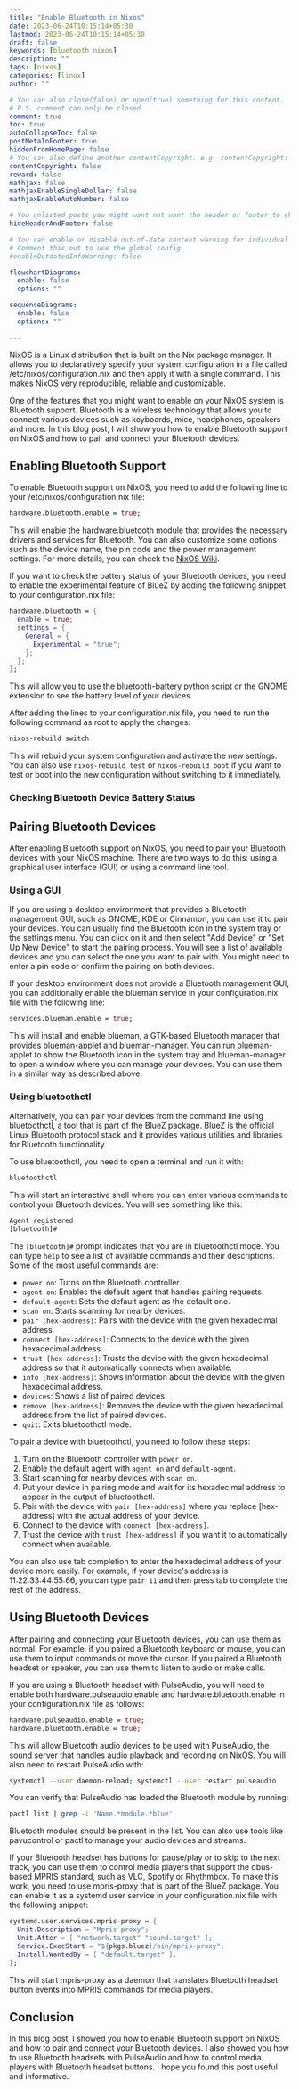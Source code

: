 ```yaml
---
title: "Enable Bluetooth in Nixos"
date: 2023-06-24T10:15:14+05:30
lastmod: 2023-06-24T10:15:14+05:30
draft: false
keywords: [bluetooth nixos]
description: ""
tags: [nixos]
categories: [linux]
author: ""

# You can also close(false) or open(true) something for this content.
# P.S. comment can only be closed
comment: true
toc: true
autoCollapseToc: false
postMetaInFooter: true
hiddenFromHomePage: false
# You can also define another contentCopyright. e.g. contentCopyright: "This is another copyright."
contentCopyright: false
reward: false
mathjax: false
mathjaxEnableSingleDollar: false
mathjaxEnableAutoNumber: false

# You unlisted posts you might want not want the header or footer to show
hideHeaderAndFooter: false

# You can enable or disable out-of-date content warning for individual post.
# Comment this out to use the global config.
#enableOutdatedInfoWarning: false

flowchartDiagrams:
  enable: false
  options: ""

sequenceDiagrams: 
  enable: false
  options: ""

---
```

NixOS is a Linux distribution that is built on the Nix package manager. It allows you to declaratively specify your system configuration in a file called /etc/nixos/configuration.nix and then apply it with a single command. This makes NixOS very reproducible, reliable and customizable.

One of the features that you might want to enable on your NixOS system is Bluetooth support. Bluetooth is a wireless technology that allows you to connect various devices such as keyboards, mice, headphones, speakers and more. In this blog post, I will show you how to enable Bluetooth support on NixOS and how to pair and connect your Bluetooth devices.

<!--more-->

## Enabling Bluetooth Support

To enable Bluetooth support on NixOS, you need to add the following line to your /etc/nixos/configuration.nix file:

```nix
hardware.bluetooth.enable = true;
```

This will enable the hardware.bluetooth module that provides the necessary drivers and services for Bluetooth. You can also customize some options such as the device name, the pin code and the power management settings. For more details, you can check the [NixOS Wiki](https://nixos.wiki/wiki/Bluetooth).

If you want to check the battery status of your Bluetooth devices, you need to enable the experimental feature of BlueZ by adding the following snippet to your configuration.nix file:

```nix
hardware.bluetooth = {
  enable = true;
  settings = {
    General = {
      Experimental = "true";
    };
  };
};
```
This will allow you to use the bluetooth-battery python script or the GNOME extension to see the battery level of your devices.

After adding the lines to your configuration.nix file, you need to run the following command as root to apply the changes:

```bash
nixos-rebuild switch
```

This will rebuild your system configuration and activate the new settings. You can also use `nixos-rebuild test` or `nixos-rebuild boot` if you want to test or boot into the new configuration without switching to it immediately.

### Checking Bluetooth Device Battery Status

## Pairing Bluetooth Devices

After enabling Bluetooth support on NixOS, you need to pair your Bluetooth devices with your NixOS machine. There are two ways to do this: using a graphical user interface (GUI) or using a command line tool.

### Using a GUI

If you are using a desktop environment that provides a Bluetooth management GUI, such as GNOME, KDE or Cinnamon, you can use it to pair your devices. You can usually find the Bluetooth icon in the system tray or the settings menu. You can click on it and then select "Add Device" or "Set Up New Device" to start the pairing process. You will see a list of available devices and you can select the one you want to pair with. You might need to enter a pin code or confirm the pairing on both devices.

If your desktop environment does not provide a Bluetooth management GUI, you can additionally enable the blueman service in your configuration.nix file with the following line:

```nix
services.blueman.enable = true;
```

This will install and enable blueman, a GTK-based Bluetooth manager that provides blueman-applet and blueman-manager. You can run blueman-applet to show the Bluetooth icon in the system tray and blueman-manager to open a window where you can manage your devices. You can use them in a similar way as described above.

### Using bluetoothctl

Alternatively, you can pair your devices from the command line using bluetoothctl, a tool that is part of the BlueZ package. BlueZ is the official Linux Bluetooth protocol stack and it provides various utilities and libraries for Bluetooth functionality.

To use bluetoothctl, you need to open a terminal and run it with:

```bash
bluetoothctl
```

This will start an interactive shell where you can enter various commands to control your Bluetooth devices. You will see something like this:

```bash
Agent registered
[bluetooth]#
```

The `[bluetooth]#` prompt indicates that you are in bluetoothctl mode. You can type `help` to see a list of available commands and their descriptions. Some of the most useful commands are:

- `power on`: Turns on the Bluetooth controller.
- `agent on`: Enables the default agent that handles pairing requests.
- `default-agent`: Sets the default agent as the default one.
- `scan on`: Starts scanning for nearby devices.
- `pair [hex-address]`: Pairs with the device with the given hexadecimal address.
- `connect [hex-address]`: Connects to the device with the given hexadecimal address.
- `trust [hex-address]`: Trusts the device with the given hexadecimal address so that it automatically connects when available.
- `info [hex-address]`: Shows information about the device with the given hexadecimal address.
- `devices`: Shows a list of paired devices.
- `remove [hex-address]`: Removes the device with the given hexadecimal address from the list of paired devices.
- `quit`: Exits bluetoothctl mode.

To pair a device with bluetoothctl, you need to follow these steps:

1. Turn on the Bluetooth controller with `power on`.
2. Enable the default agent with `agent on` and `default-agent`.
3. Start scanning for nearby devices with `scan on`.
4. Put your device in pairing mode and wait for its hexadecimal address to appear in the output of bluetoothctl.
5. Pair with the device with `pair [hex-address]` where you replace [hex-address] with the actual address of your device.
6. Connect to the device with `connect [hex-address]`.
7. Trust the device with `trust [hex-address]` if you want it to automatically connect when available.

You can also use tab completion to enter the hexadecimal address of your device more easily. For example, if your device's address is 11:22:33:44:55:66, you can type `pair 11` and then press tab to complete the rest of the address.

## Using Bluetooth Devices

After pairing and connecting your Bluetooth devices, you can use them as normal. For example, if you paired a Bluetooth keyboard or mouse, you can use them to input commands or move the cursor. If you paired a Bluetooth headset or speaker, you can use them to listen to audio or make calls.

If you are using a Bluetooth headset with PulseAudio, you will need to enable both hardware.pulseaudio.enable and hardware.bluetooth.enable in your configuration.nix file as follows:

```nix
hardware.pulseaudio.enable = true;
hardware.bluetooth.enable = true;
```

This will allow Bluetooth audio devices to be used with PulseAudio, the sound server that handles audio playback and recording on NixOS. You will also need to restart PulseAudio with:

```bash
systemctl --user daemon-reload; systemctl --user restart pulseaudio
```

You can verify that PulseAudio has loaded the Bluetooth module by running:

```bash
pactl list | grep -i 'Name.*module.*blue'
```

Bluetooth modules should be present in the list. You can also use tools like pavucontrol or pactl to manage your audio devices and streams.

If your Bluetooth headset has buttons for pause/play or to skip to the next track, you can use them to control media players that support the dbus-based MPRIS standard, such as VLC, Spotify or Rhythmbox. To make this work, you need to use mpris-proxy that is part of the BlueZ package. You can enable it as a systemd user service in your configuration.nix file with the following snippet:

```nix
systemd.user.services.mpris-proxy = {
  Unit.Description = "Mpris proxy";
  Unit.After = [ "network.target" "sound.target" ];
  Service.ExecStart = "${pkgs.bluez}/bin/mpris-proxy";
  Install.WantedBy = [ "default.target" ];
};
```

This will start mpris-proxy as a daemon that translates Bluetooth headset button events into MPRIS commands for media players.

## Conclusion

In this blog post, I showed you how to enable Bluetooth support on NixOS and how to pair and connect your Bluetooth devices. I also showed you how to use Bluetooth headsets with PulseAudio and how to control media players with Bluetooth headset buttons. I hope you found this post useful and informative.
